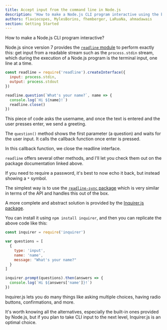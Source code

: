 ```yaml
---
title: Accept input from the command line in Node.js
description: 'How to make a Node.js CLI program interactive using the built-in readline Node.js module'
authors: flaviocopes, MylesBorins, fhemberger, LaRuaNa, ahmadawais
section: Getting Started
---
```


How to make a Node.js CLI program interactive?

Node.js since version 7 provides the [`readline` module](https://nodejs.org/api/readline.html) to perform exactly this: get input from a readable stream such as the `process.stdin` stream, which during the execution of a Node.js program is the terminal input, one line at a time.

```js
const readline = require('readline').createInterface({
  input: process.stdin,
  output: process.stdout
})

readline.question(`What's your name?`, name => {
  console.log(`Hi ${name}!`)
  readline.close()
})
```

This piece of code asks the username, and once the text is entered and the user presses enter, we send a greeting.

The `question()` method shows the first parameter (a question) and waits for the user input. It calls the callback function once enter is pressed.

In this callback function, we close the readline interface.

`readline` offers several other methods, and I'll let you check them out on the package documentation linked above.

If you need to require a password, it's best to now echo it back, but instead showing a `*` symbol.

The simplest way is to use the [`readline-sync` package](https://www.npmjs.com/package/readline-sync) which is very similar in terms of the API and handles this out of the box.

A more complete and abstract solution is provided by the [Inquirer.js package](https://github.com/SBoudrias/Inquirer.js).

You can install it using `npm install inquirer`, and then you can replicate the above code like this:

```js
const inquirer = require('inquirer')

var questions = [
  {
    type: 'input',
    name: 'name',
    message: "What's your name?"
  }
]

inquirer.prompt(questions).then(answers => {
  console.log(`Hi ${answers['name']}!`)
})
```

Inquirer.js lets you do many things like asking multiple choices, having radio buttons, confirmations, and more.

It's worth knowing all the alternatives, especially the built-in ones provided by Node.js, but if you plan to take CLI input to the next level, Inquirer.js is an optimal choice.

